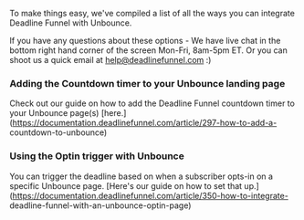 To make things easy, we've compiled a list of all the ways you can integrate
Deadline Funnel with Unbounce.

If you have any questions about these options - We have live chat in the
bottom right hand corner of the screen Mon-Fri, 8am-5pm ET. Or you can shoot
us a quick email at help@deadlinefunnel.com :)

###  Adding the Countdown timer to your Unbounce landing page

Check out our guide on how to add the Deadline Funnel countdown timer to your
Unbounce page(s)
[here.](https://documentation.deadlinefunnel.com/article/297-how-to-add-a-
countdown-to-unbounce)

###  Using the Optin trigger with Unbounce

You can trigger the deadline based on when a subscriber opts-in on a specific
Unbounce page. [Here's our guide on how to set that
up.](https://documentation.deadlinefunnel.com/article/350-how-to-integrate-
deadline-funnel-with-an-unbounce-optin-page)

